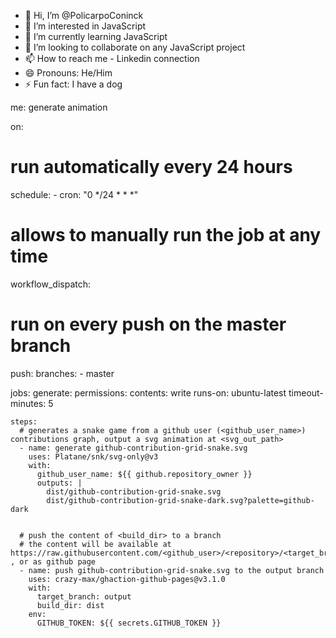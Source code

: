 - 👋 Hi, I’m @PolicarpoConinck
- 👀 I’m interested in JavaScript 
- 🌱 I’m currently learning JavaScript 
- 💞️ I’m looking to collaborate on any JavaScript project
- 📫 How to reach me - Linkedin connection
- 😄 Pronouns: He/Him
- ⚡ Fun fact: I have a dog

<!---
PolicarpoConinck/PolicarpoConinck is a ✨ special ✨ repository because its `README.md` (this file) appears on your GitHub profile.
You can click the Preview link to take a look at your changes.
--->

me: generate animation

on:
  # run automatically every 24 hours
  schedule:
    - cron: "0 */24 * * *" 
  
  # allows to manually run the job at any time
  workflow_dispatch:
  
  # run on every push on the master branch
  push:
    branches:
    - master
    
  

jobs:
  generate:
    permissions: 
      contents: write
    runs-on: ubuntu-latest
    timeout-minutes: 5
    
    steps:
      # generates a snake game from a github user (<github_user_name>) contributions graph, output a svg animation at <svg_out_path>
      - name: generate github-contribution-grid-snake.svg
        uses: Platane/snk/svg-only@v3
        with:
          github_user_name: ${{ github.repository_owner }}
          outputs: |
            dist/github-contribution-grid-snake.svg
            dist/github-contribution-grid-snake-dark.svg?palette=github-dark
          
          
      # push the content of <build_dir> to a branch
      # the content will be available at https://raw.githubusercontent.com/<github_user>/<repository>/<target_branch>/<file> , or as github page
      - name: push github-contribution-grid-snake.svg to the output branch
        uses: crazy-max/ghaction-github-pages@v3.1.0
        with:
          target_branch: output
          build_dir: dist
        env:
          GITHUB_TOKEN: ${{ secrets.GITHUB_TOKEN }}

